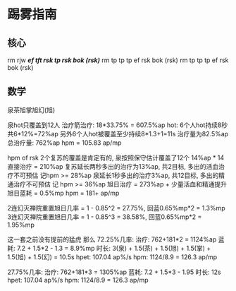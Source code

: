 # 踢雾指南

## 核心
rm rjw 
***ef tft rsk tp rsk bok (rsk)***
rm tp tp tp ef rsk bok (rsk)
rm tp tp tp ef rsk bok (rsk)

## 数学

泉茶旭掌旭幻(旭)

泉hot只覆盖到12人
治疗箭治疗: 18\*33.75% = 607.5%ap
hot: 6个人hot持续8秒共6\*12%=72%ap 另外6个人hot被覆盖至少持续8\*1.3+1=11s 治疗量为82.5%ap
总治疗量: 762%ap
hpm = 105.83 ap/mp

hpm of rsk
2个复苏的覆盖是肯定有的, 泉按照保守估计覆盖了12个
14%ap * 14 直接治疗 = 210%ap
复苏延长两秒多出的治疗为13%ap, 共2目标, 多出的活血治疗不可预估 记hpm >= 28%ap
泉延长1秒多出的治疗3%ap, 共12目标, 多出的精通治疗不可预估 记 hpm >= 36%ap
旭日治疗 = 273%ap + 少量活血和精通提升
旭日蓝耗 = 0.5%mp
hpm = 181+ ap/mp

2连幻灭禅院重置旭日几率 = 1 - 0.85^2 = 27.75%, 回蓝0.65%mp\*2 = 1.3%mp
3连幻灭禅院重置旭日几率 = 1 - 0.85^3 = 38.58%, 回蓝0.65%mp\*2 = 1.95%mp

这一套之前没有提前的猛虎
那么 
72.25%几率:
治疗: 762+181\*2 = 1124%ap 
蓝耗: 7.2 + 1.5\*2 - 1.3 = 8.9%mp
时长: 3(泉) + 1.5(茶) + 1.5(旭) + 1.5(掌) + 1.5(旭) + 1.5(幻) = 10.5s
hpet: 107.04 ap%/s
hpm: 1124/8.9 = 126.3 ap/mp


27.75%几率:
治疗: 762+181\*3 = 1305%ap 
蓝耗: 7.2 + 1.5\*3 - 1.95
时长: 12s
hpet: 107.04 ap%/s
hpm: 1124/8.9 = 126.3 ap/mp


